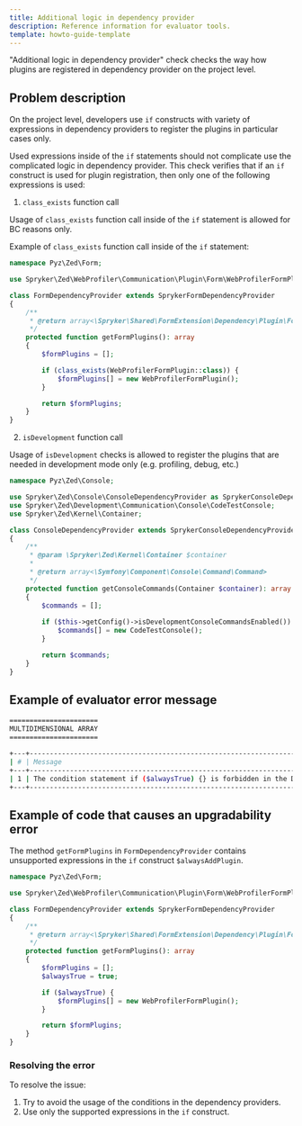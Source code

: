 ```yaml
---
title: Additional logic in dependency provider
description: Reference information for evaluator tools.
template: howto-guide-template
---
```


"Additional logic in dependency provider" check checks the way how plugins are registered in dependency provider on the project level.

## Problem description

On the project level, developers use `if` constructs with variety of expressions in dependency providers to register the plugins in particular cases only.

Used expressions inside of the `if` statements should not complicate use the complicated logic in dependency provider. This check verifies that if an `if` construct is used for plugin registration, then only one of the following expressions is used:

1. `class_exists` function call

Usage of `class_exists` function call inside of the `if` statement is allowed for BC reasons only.

Example of `class_exists` function call inside of the `if` statement:

```php
namespace Pyz\Zed\Form;

use Spryker\Zed\WebProfiler\Communication\Plugin\Form\WebProfilerFormPlugin;

class FormDependencyProvider extends SprykerFormDependencyProvider
{
    /**
     * @return array<\Spryker\Shared\FormExtension\Dependency\Plugin\FormPluginInterface>
     */
    protected function getFormPlugins(): array
    {
        $formPlugins = [];

        if (class_exists(WebProfilerFormPlugin::class)) {
            $formPlugins[] = new WebProfilerFormPlugin();
        }

        return $formPlugins;
    }
}
```

2. `isDevelopment` function call

Usage of `isDevelopment` checks is allowed to register the plugins that are needed in development mode only (e.g. profiling, debug, etc.)
    
```php
namespace Pyz\Zed\Console;

use Spryker\Zed\Console\ConsoleDependencyProvider as SprykerConsoleDependencyProvider;
use Spryker\Zed\Development\Communication\Console\CodeTestConsole;
use Spryker\Zed\Kernel\Container;

class ConsoleDependencyProvider extends SprykerConsoleDependencyProvider
{
    /**
     * @param \Spryker\Zed\Kernel\Container $container
     *
     * @return array<\Symfony\Component\Console\Command\Command>
     */
    protected function getConsoleCommands(Container $container): array
    {
        $commands = [];
        
        if ($this->getConfig()->isDevelopmentConsoleCommandsEnabled()) {
            $commands[] = new CodeTestConsole();
        }

        return $commands;
    }
}
```

## Example of evaluator error message

```bash
======================
MULTIDIMENSIONAL ARRAY
======================

+---+------------------------------------------------------------------------------------+-------------------------------------------------------------------+
| # | Message                                                                            | Target                                                            |
+---+------------------------------------------------------------------------------------+-------------------------------------------------------------------+
| 1 | The condition statement if ($alwaysTrue) {} is forbidden in the DependencyProvider | <path_to_project>/Pyz/Zed/Checkout/CheckoutDependencyProvider.php |
+---+------------------------------------------------------------------------------------+-------------------------------------------------------------------+

```

## Example of code that causes an upgradability error

The method `getFormPlugins` in `FormDependencyProvider` contains unsupported expressions in the `if` construct `$alwaysAddPlugin`.

```php
namespace Pyz\Zed\Form;

use Spryker\Zed\WebProfiler\Communication\Plugin\Form\WebProfilerFormPlugin;

class FormDependencyProvider extends SprykerFormDependencyProvider
{
    /**
     * @return array<\Spryker\Shared\FormExtension\Dependency\Plugin\FormPluginInterface>
     */
    protected function getFormPlugins(): array
    {
        $formPlugins = [];
        $alwaysTrue = true;

        if ($alwaysTrue) {
            $formPlugins[] = new WebProfilerFormPlugin();
        }

        return $formPlugins;
    }
}
```

### Resolving the error

To resolve the issue:

1. Try to avoid the usage of the conditions in the dependency providers.
2. Use only the supported expressions in the `if` construct.
